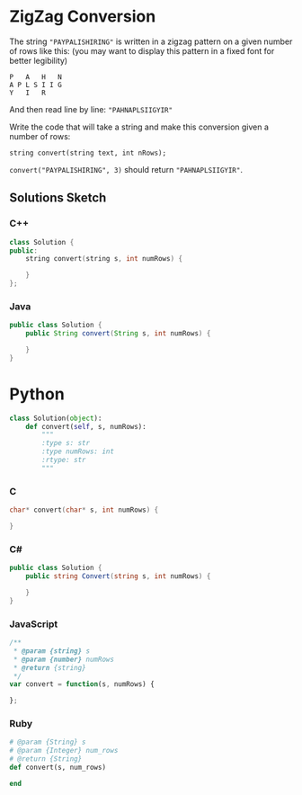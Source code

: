 # ZigZag Conversion

The string `"PAYPALISHIRING"` is written in a zigzag pattern on a given number of rows like this: (you may want to display this pattern in a fixed font for better legibility)
```
P   A   H   N
A P L S I I G
Y   I   R
```
And then read line by line: `"PAHNAPLSIIGYIR"`

Write the code that will take a string and make this conversion given a number of rows:
```
string convert(string text, int nRows);
```
`convert("PAYPALISHIRING", 3)` should return `"PAHNAPLSIIGYIR"`.

## Solutions Sketch

### C++
```C++
class Solution {
public:
    string convert(string s, int numRows) {

    }
};
```

### Java
```Java
public class Solution {
    public String convert(String s, int numRows) {

    }
}
```

# Python
```Python
class Solution(object):
    def convert(self, s, numRows):
        """
        :type s: str
        :type numRows: int
        :rtype: str
        """
```

### C
```C
char* convert(char* s, int numRows) {

}
```

### C# 
```C#
public class Solution {
    public string Convert(string s, int numRows) {

    }
}
```

### JavaScript
```JavaScript
/**
 * @param {string} s
 * @param {number} numRows
 * @return {string}
 */
var convert = function(s, numRows) {

};
```

### Ruby
```Ruby
# @param {String} s
# @param {Integer} num_rows
# @return {String}
def convert(s, num_rows)

end
```